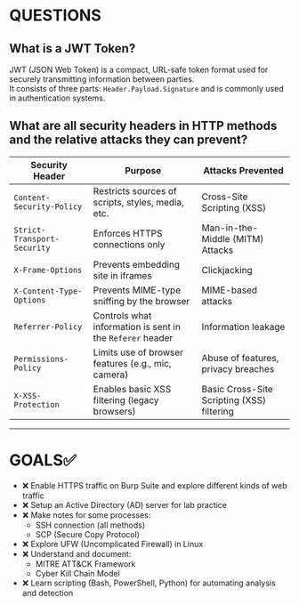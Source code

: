 # QUESTIONS

## What is a JWT Token?
JWT (JSON Web Token) is a compact, URL-safe token format used for securely transmitting information between parties.  
It consists of three parts: `Header.Payload.Signature` and is commonly used in authentication systems.

## What are all security headers in HTTP methods and the relative attacks they can prevent?

| Security Header                 | Purpose                                                  | Attacks Prevented                          |
|--------------------------------|-----------------------------------------------------------|--------------------------------------------|
| `Content-Security-Policy`      | Restricts sources of scripts, styles, media, etc.         | Cross-Site Scripting (XSS)                 |
| `Strict-Transport-Security`    | Enforces HTTPS connections only                          | Man-in-the-Middle (MITM) Attacks           |
| `X-Frame-Options`              | Prevents embedding site in iframes                        | Clickjacking                               |
| `X-Content-Type-Options`       | Prevents MIME-type sniffing by the browser                | MIME-based attacks                         |
| `Referrer-Policy`              | Controls what information is sent in the `Referer` header | Information leakage                        |
| `Permissions-Policy`           | Limits use of browser features (e.g., mic, camera)        | Abuse of features, privacy breaches        |
| `X-XSS-Protection`             | Enables basic XSS filtering (legacy browsers)             | Basic Cross-Site Scripting (XSS) filtering |

---

# GOALS✅

- ❌ Enable HTTPS traffic on Burp Suite and explore different kinds of web traffic  
- ❌ Setup an Active Directory (AD) server for lab practice  
- ❌ Make notes for some processes:
  - SSH connection (all methods)
  - SCP (Secure Copy Protocol)
- ❌ Explore UFW (Uncomplicated Firewall) in Linux  
- ❌ Understand and document:
  - MITRE ATT&CK Framework
  - Cyber Kill Chain Model
- ❌ Learn scripting (Bash, PowerShell, Python) for automating analysis and detection
